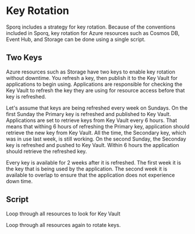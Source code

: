 # Key Rotation
Sporq includes a strategy for key rotation.  Because of the conventions included in Sporq, key rotation for Azure resources such as Cosmos DB, Event Hub, and Storage can be done using a single script.

## Two Keys
Azure resources such as Storage have two keys to enable key rotation without downtime.  You refresh a key, then publish it to the Key Vault for applications to begin using.  Applications are responsible for checking the Key Vault to refresh the key they are using for resource access before that key is refreshed.

Let's assume that keys are being refreshed every week on Sundays.  On the first Sunday the Primary key is refreshed and published to Key Vault.  Applications are set to retrieve keys from Key Vault every 6 hours.  That means that withing 6 hours of refreshing the Primary key, application should retrieve the new key from Key Vault.  All the time, the Secondary key, which was in use last week, is still working.  On the second Sunday, the Seconday key is refreshed and pushed to Key Vault.  Within 6 hours the application should retrieve the refreshed key.

Every key is available for 2 weeks after it is refreshed.  The first week it is the key that is being used by the application.  The second week it is available to overlap to ensure that the application does not experience down time.

## Script
Loop through all resources to look for Key Vault

Loop through all resources again to rotate keys.

